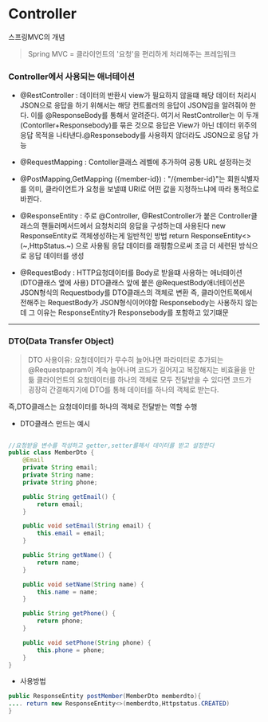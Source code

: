 
# Controller
스프링MVC의 개념 
> Spring MVC = 클라이언트의 '요청'을 편리하게 처리해주는 프레임워크

### Controller에서 사용되는 애너테이션 

- @RestController : 데이터의 반환시 view가 필요하지 않을떄 해당 데이터 처리시 JSON으로 응답을 하기 위해서는 해당 컨트롤러의 응답이 JSON임을 알려줘야 한다. 이를 @ResponseBody를 통해서 알려준다.
여기서 RestController는 이 두개(Contorller+Responsebody)를 묶은 것으로 응답은 View가 아닌 데이터 위주의 응답 목적을 나타낸다.@Responsebody를 사용하지 않더라도 JSON으로 응답 가능

- @RequestMapping : Contoller클래스 레벨에 추가하여 공통 URL 설정하는것

- @PostMapping,GetMapping ({member-id}) : "/{member-id}"는 회원식별자를 의미, 클라이언트가 요청을 보낼떄 URI로 어떤 값을 지정하느냐에 따라 통적으로 바뀐다. 

- @ResponseEntity : 주로 @Controller, @RestController가 붙은 Controller클래스의 핸들러메서드에서 요청처리의 응답을 구성하는데 사용된다
new ResponseEntity로 객체생성하는게 일반적인 방법
return ResponseEntity<>(~,HttpStatus.~) 으로 사용됨
응답 데이터를 래핑함으로써 조금 더 세련된 방식으로 응답 데이터를 생성
- @RequestBody : HTTP요청데이터를 Body로 받을떄 사용하는 애너테이션 (DTO클래스 옆에 사용)
DTO클래스 앞에 붙은 @RequestBody애너테이션은 JSON형식의 Requestbody를 DTO클래스의 객체로 변환 
즉, 클라이언트쪽에서 전해주는 RequestBody가 JSON형식이어야함
Responsebody는 사용하지 않는데 그 이유는 ResponseEntity가 Responsebody를 포함하고 있기떄문
----

### DTO(Data Transfer Object)
> DTO 사용이유: 요청데이터가 무수히 늘어나면 파라미터로 추가되는 @Requestpapram이 계속 늘어나며 코드가 길어지고 복잡해지는 비효율을 만듦
클라이언트의 요청데이터를 하나의 객체로 모두 전달받을 수 있다면 코드가 굉장히 간결해지기에 DTO를 통해 데이터를 하나의 객체로 받는다.


즉,DTO클래스는 요청데이터를 하나의 객체로 전달받는 역할 수행

- DTO클래스 만드는 예시
``` java

//요청받을 변수를 작성하고 getter,setter를해서 데이터를 받고 설정한다
public class MemberDto {
    @Email
    private String email;
    private String name;
    private String phone;

    public String getEmail() {
        return email;
    }

    public void setEmail(String email) {
        this.email = email;
    }

    public String getName() {
        return name;
    }

    public void setName(String name) {
        this.name = name;
    }

    public String getPhone() {
        return phone;
    }

    public void setPhone(String phone) {
        this.phone = phone;
    }
}

```
- 사용방법
```java
public ResponseEntity postMember(MemberDto memberdto){
.... return new ResponseEntity<>(memberdto,Httpstatus.CREATED)
}

```
